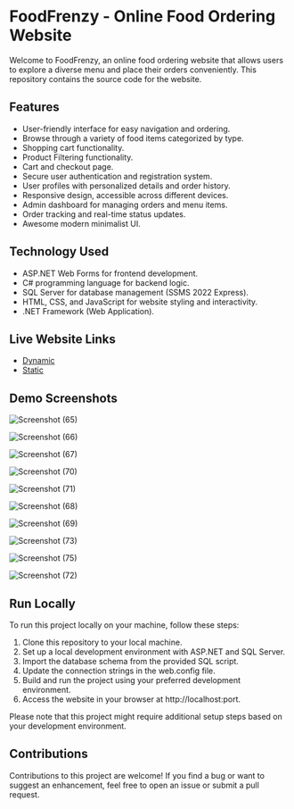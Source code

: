 # FoodFrenzy - Online Food Ordering Website

Welcome to FoodFrenzy, an online food ordering website that allows users to explore a diverse menu and place their orders conveniently. This repository contains the source code for the website.

## Features

- User-friendly interface for easy navigation and ordering.
- Browse through a variety of food items categorized by type.
- Shopping cart functionality.
- Product Filtering functionality.
- Cart and checkout page.
- Secure user authentication and registration system.
- User profiles with personalized details and order history.
- Responsive design, accessible across different devices.
- Admin dashboard for managing orders and menu items.
- Order tracking and real-time status updates.
- Awesome modern minimalist UI.

## Technology Used

- ASP.NET Web Forms for frontend development.
- C# programming language for backend logic.
- SQL Server for database management (SSMS 2022 Express).
- HTML, CSS, and JavaScript for website styling and interactivity.
- .NET Framework (Web Application).

## Live Website Links

- [Dynamic](https://foodfrenzy16.bsite.net/User/Default.aspx)
- [Static](https://yourfoodfrenzywebsite.com/admin)

## Demo Screenshots

![Screenshot (65)](https://github.com/tahimislam/FoodFrenzy_ASP.NET/assets/66324297/def43273-a0b7-465a-b5c4-58cb77ab37c6)

![Screenshot (66)](https://github.com/tahimislam/FoodFrenzy_ASP.NET/assets/66324297/33b998ce-3667-4493-88df-877a7af87877)

![Screenshot (67)](https://github.com/tahimislam/FoodFrenzy_ASP.NET/assets/66324297/e99cd725-fded-44bd-9052-98bc24e14468)

![Screenshot (70)](https://github.com/tahimislam/FoodFrenzy_ASP.NET/assets/66324297/8830addb-191d-498f-9d80-76d37934ba12)

![Screenshot (71)](https://github.com/tahimislam/FoodFrenzy_ASP.NET/assets/66324297/5e0af910-35de-49e4-aedf-f89f846eafa4)

![Screenshot (68)](https://github.com/tahimislam/FoodFrenzy_ASP.NET/assets/66324297/31a0041c-1386-4bc8-8fac-5250437d0d69)

![Screenshot (69)](https://github.com/tahimislam/FoodFrenzy_ASP.NET/assets/66324297/d6fe63de-a8e0-4b18-9dcf-9a5c5caaaf64)

![Screenshot (73)](https://github.com/tahimislam/FoodFrenzy_ASP.NET/assets/66324297/6863e526-5ccf-4169-afca-0a7e20c82f23)

![Screenshot (75)](https://github.com/tahimislam/FoodFrenzy_ASP.NET/assets/66324297/ccaff2e8-158a-4bd1-8816-5ea8700bd0d6)

![Screenshot (72)](https://github.com/tahimislam/FoodFrenzy_ASP.NET/assets/66324297/64257f88-ed00-4451-a0d7-cfe93b31439d)



## Run Locally

To run this project locally on your machine, follow these steps:

1. Clone this repository to your local machine.
2. Set up a local development environment with ASP.NET and SQL Server.
3. Import the database schema from the provided SQL script.
4. Update the connection strings in the web.config file.
5. Build and run the project using your preferred development environment.
6. Access the website in your browser at http://localhost:port.

Please note that this project might require additional setup steps based on your development environment.

## Contributions

Contributions to this project are welcome! If you find a bug or want to suggest an enhancement, feel free to open an issue or submit a pull request.

